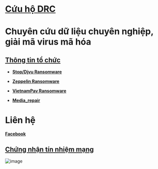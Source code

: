 # [**Cứu hộ DRC**](https://www.facebook.com/giaimaransomware)

# **Chuyên cứu dữ liệu chuyên nghiệp, giải mã virus mã hóa**

## **[Thông tin tổ chức](https://tinnhiemmang.vn/danh-ba-tin-nhiem/cuu-ho-drc-1628756204)**

- **[Stop/Djvu Ransomware](https://cuuhodrc.github.io/Websites/StopDjvu/index.html)**

- **[Zeppelin Ransomware](https://cuuhodrc.github.io/Websites/Zeppelin/index.html)**

- **[VietnamPav Ransomware](https://cuuhodrc.github.io/Websites/Vietnampav/index.html)**

- **[Media_repair](https://cuuhodrc.github.io/Websites/Media_repair/index.html)**

# **Liên hệ**

**[Facebook](https://www.facebook.com/giaimaransomware)**

## **[Chứng nhận tín nhiệm mạng](https://tinnhiemmang.vn/danh-ba-tin-nhiem/cuuhodrcgithubio-1629953643)**

![image](https://tinnhiemmang.vn/handle_cert?id=cuuhodrc.github.io) 



